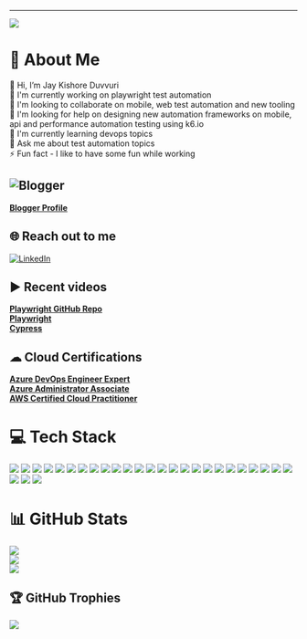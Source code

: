 ---
[![](https://visitcount.itsvg.in/api?id=JayKishoreDuvvuri&icon=0&color=1)](https://visitcount.itsvg.in)

<!-- Proudly created with GPRM ( https://gprm.itsvg.in ) -->

# 💫 About Me
👋 Hi, I’m Jay Kishore Duvvuri<br> 🔭 I'm currently working on playwright test automation<br> 👯 I'm looking to collaborate on mobile, web test automation and new tooling<br> 🤝 I'm looking for help on designing new automation frameworks on mobile, api and performance automation testing using k6.io<br> 🌱 I'm currently learning devops topics<br> 💬 Ask me about test automation topics<br> ⚡ Fun fact - I like to have some fun while working

## ![Blogger](https://img.shields.io/badge/Blogger-FF5722?style=for-the-badge&logo=blogger&logoColor=white) 
[**Blogger Profile**](https://www.blogger.com/profile/06939442079028713822)
	

## 🌐 Reach out to me
[![LinkedIn](https://img.shields.io/badge/LinkedIn-%230077B5.svg?logo=linkedin&logoColor=white)](https://linkedin.com/in/jay-kishore-duvvuri-712b1a70) 


## ▶️ Recent videos
[**Playwright GitHub Repo**](https://www.youtube.com/watch?app=desktop&v=orWd3b6zqHI) <br>
[**Playwright**](https://www.linkedin.com/posts/joecolantonio_testautomation-code-performance-activity-6944754650982076416-CZui?utm_source=linkedin_share&utm_medium) <br>
[**Cypress**](https://www.linkedin.com/posts/joecolantonio_automationtesting-devops-devsecops-activity-7003058089235005440-3JmS?utm_source=share&utm_medium) 


## ☁ Cloud Certifications
[**Azure DevOps Engineer Expert**](https://www.credly.com/badges/271c62f5-aeff-491c-9fe1-b0b82e9dd5a3) <br>
[**Azure Administrator Associate**](https://www.credly.com/badges/69bc26bc-7b93-467b-8143-f629bf24a19a) <br>
[**AWS Certified Cloud Practitioner**](https://www.credly.com/badges/2a6ade65-f598-41b2-83d8-1859521c8661) 



# 💻 Tech Stack
<p>
 <img src="https://img.shields.io/badge/Playwright-45ba4b?style=for-the-badge&logo=playwright&logoColor=white">
 <img src="https://img.shields.io/badge/Cypress-330F63?style=for-the-badge&logo=cypress&logoColor=white">
 <img src="https://img.shields.io/badge/WebdriverIO-EA4C89?style=for-the-badge&logo=webdriverio&logoColor=white">
 <img src="https://img.shields.io/badge/TestCafe-1877F2?style=for-the-badge&logo=testcafe&logoColor=white">
 <img src="https://img.shields.io/badge/Puppeteer-23E60023?&style=for-the-badge&logo=puppeteer&logoColor=white">
 <img src="https://img.shields.io/badge/WebDriverJs-%23B92B27?&style=for-the-badge&logo=webdriverjs&logoColor=white">
 <img src="https://img.shields.io/badge/Selenium Webdriver-3A76F0?style=for-the-badge&logo=selenium&logoColor=white">
 <img src="https://img.shields.io/badge/Tricentis Tosca-543DE0?style=for-the-badge&logo=tosca&logoColor=white">
 <img src="https://img.shields.io/badge/Robot Framework-000000?style=for-the-badge&logo=robotframework&logoColor=white">
 <img src="https://img.shields.io/badge/JavaScript-F7DF1E?style=for-the-badge&logo=javascript&logoColor=black">
 <img src="https://shields.io/badge/TypeScript-3178C6?style=for-the-badge&logo=typescript&logoColor=black">
 <img src="https://img.shields.io/badge/Python-3776AB?style=for-the-badge&logo=python&logoColor=white">
 <img src="https://img.shields.io/badge/Visual Studio Code-5C2D91?style=for-the-badge&logo=visualstudiocode&logoColor=white">
 <img src="https://img.shields.io/badge/Node.js-43853D?style=for-the-badge&logo=node.js&logoColor=white">
 <img src="https://img.shields.io/badge/Jest-323330?style=for-the-badge&logo=Jest&logoColor=whitee">
 <img src="https://img.shields.io/badge/mocha.js-323330?style=for-the-badge&logo=mocha&logoColor=Brown">
 <img src="https://img.shields.io/badge/chai.js-323330?style=for-the-badge&logo=chai&logoColor=red">
 <img src="https://img.shields.io/badge/Jira-0052CC?style=for-the-badge&logo=Jira&logoColor=white"> 
 <img src="https://img.shields.io/badge/Confluence-0052CC?style=for-the-badge&logo=confluence&logoColor=white"> 	
 <img src="https://img.shields.io/badge/TestNG-000000?style=for-the-badge&logo=testng&logoColor=white">

 <img src="https://img.shields.io/badge/Microsoft_SQL_Server-CC2927?style=for-the-badge&logo=microsoft-sql-server&logoColor=white">
 <img src="https://img.shields.io/badge/GitHub-100000?style=for-the-badge&logo=github&logoColor=white">
 <img src="https://img.shields.io/badge/GitLab-330F63?style=for-the-badge&logo=gitlab&logoColor=white">
 <img src="https://img.shields.io/badge/Bitbucket-0747a6?style=for-the-badge&logo=bitbucket&logoColor=white">
 <img src="https://img.shields.io/badge/Jenkins-1997B5&?logo=jenkins&logoColor=white&style=for-the-badge">
 <img src="https://img.shields.io/badge/Docker-0FAAFF?style=for-the-badge&logo=docker&logoColor=white">
 <img src="https://img.shields.io/badge/Amazon_AWS-232F3E?style=for-the-badge&logo=amazon-aws&logoColor=white">
 <img src="https://img.shields.io/badge/Microsoft_Azure-0089D6?style=for-the-badge&logo=microsoft-azure&logoColor=white">
</p>
	


# 📊 GitHub Stats
![](https://github-readme-stats.vercel.app/api?username=JayKishoreDuvvuri&theme=highcontrast&hide_border=false&include_all_commits=true&count_private=true)<br/>
![](https://github-readme-streak-stats.herokuapp.com/?user=JayKishoreDuvvuri&theme=highcontrast&hide_border=false)<br/>
![](https://github-readme-stats.vercel.app/api/top-langs/?username=JayKishoreDuvvuri&theme=highcontrast&hide_border=false&include_all_commits=true&count_private=true&layout=compact)

## 🏆 GitHub Trophies
![](https://github-profile-trophy.vercel.app/?username=JayKishoreDuvvuri&theme=matrix&no-frame=false&no-bg=false&margin-w=4)

